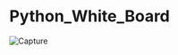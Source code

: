 # Python_White_Board

![Capture](https://github.com/tkdeshan/Python_White_Board/assets/100216231/1bc46b1e-8ec4-4019-b557-f6f9a6edefb3)
